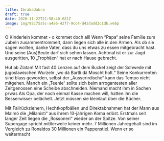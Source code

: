 ```yaml
---
title: Ibrakadabra
draft: true
date: 2020-11-22T21:58:40.681Z
image: img/92c75a5c-a4a6-42f7-9cc4-d42dadd2c1db.webp
---
```

O Kinderlein kommet - o kommet doch all! Wenn “Papa“ seine Familie zum Jubeln zusammentrommelt, dann liegen sich alle in den Armen. Als ob sie sagen wollten, danke Vater, dass du uns etwas zu essen mitgebracht hast. Und seine (Aus)Beute darf sich sehen lassen. Achtmal ist er zur Jagd ausgeritten,  10 „Trophäen“ hat er nach Hause gebracht.

Hut ab Zlatan! Mit fast 40 Lenzen auf dem Buckel zeigt der Schwede mit jugoslawischen Wurzeln „wo dä Bartli dä Moscht holt.“ Seine Konkurrenten sind blass geworden, selbst der „Ausserirdische“ kann das Tempo nicht mitgehen. Manch ein „Teenie“ sollte sich beim arrogantesten aller Zeitgenossen eine Scheibe abschneiden. Niemand macht ihm in Sachen prwas  Als Opa, der noch einmal Kasse machen will, hatten ihn die Besserwisser belächelt. Jetzt müssen sie kleinlaut über die Bücher. 

Mit  Fallrückziehern, Hechtkopfbällen und Direktabnahmen hat der Mann aus Malmö  die „Milanisti“ aus ihrem 10-jährigen Koma erlöst. Erstmals seit langer Zeit liegen die „Rossoneri“ wieder an der Spitze. Von seiner Supergage spricht mittlerweile keiner mehr. 7 Millionen Jahregehalt sind im Vergleich zu Ronaldos 30 Millionen ein Pappenstiel. Wenn er so weitermacht